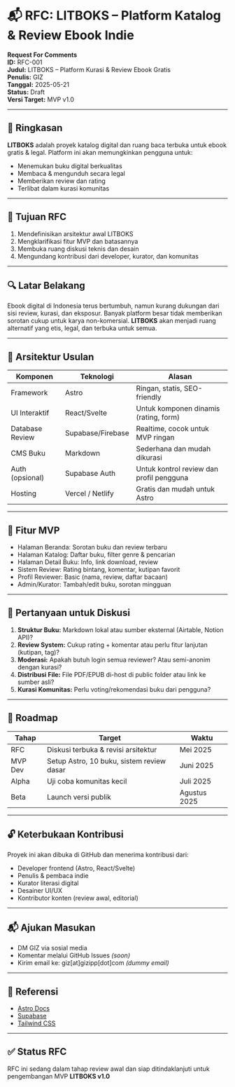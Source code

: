 # 📬 RFC: LITBOKS – Platform Katalog & Review Ebook Indie

**Request For Comments**  
**ID:** RFC-001  
**Judul:** LITBOKS – Platform Kurasi & Review Ebook Gratis  
**Penulis:** GIZ  
**Tanggal:** 2025-05-21  
**Status:** Draft  
**Versi Target:** MVP v1.0

---

## 🧭 Ringkasan

**LITBOKS** adalah proyek katalog digital dan ruang baca terbuka untuk ebook gratis & legal. Platform ini akan memungkinkan pengguna untuk:

- Menemukan buku digital berkualitas  
- Membaca & mengunduh secara legal  
- Memberikan review dan rating  
- Terlibat dalam kurasi komunitas

---

## 🎯 Tujuan RFC

1. Mendefinisikan arsitektur awal LITBOKS
2. Mengklarifikasi fitur MVP dan batasannya
3. Membuka ruang diskusi teknis dan desain
4. Mengundang kontribusi dari developer, kurator, dan komunitas

---

## 🔍 Latar Belakang

Ebook digital di Indonesia terus bertumbuh, namun kurang dukungan dari sisi review, kurasi, dan eksposur. Banyak platform besar tidak memberikan sorotan cukup untuk karya non-komersial. **LITBOKS** akan menjadi ruang alternatif yang etis, legal, dan terbuka untuk semua.

---

## 🧱 Arsitektur Usulan

| Komponen         | Teknologi         | Alasan                                      |
|------------------|-------------------|---------------------------------------------|
| Framework        | Astro             | Ringan, statis, SEO-friendly                |
| UI Interaktif    | React/Svelte      | Untuk komponen dinamis (rating, form)       |
| Database Review  | Supabase/Firebase | Realtime, cocok untuk MVP ringan            |
| CMS Buku         | Markdown          | Sederhana dan mudah dikurasi                |
| Auth (opsional)  | Supabase Auth     | Untuk kontrol review dan profil pengguna    |
| Hosting          | Vercel / Netlify  | Gratis dan mudah untuk Astro                |

---

## 🔧 Fitur MVP

- Halaman Beranda: Sorotan buku dan review terbaru  
- Halaman Katalog: Daftar buku, filter genre & pencarian  
- Halaman Detail Buku: Info, link download, review  
- Sistem Review: Rating bintang, komentar, kutipan favorit  
- Profil Reviewer: Basic (nama, review, daftar bacaan)  
- Admin/Kurator: Tambah/edit buku, sorotan mingguan

---

## 🧪 Pertanyaan untuk Diskusi

1. **Struktur Buku:** Markdown lokal atau sumber eksternal (Airtable, Notion API)?  
2. **Review System:** Cukup rating + komentar atau perlu fitur lanjutan (kutipan, tag)?  
3. **Moderasi:** Apakah butuh login semua reviewer? Atau semi-anonim dengan kurasi?  
4. **Distribusi File:** File PDF/EPUB di-host di public folder atau link ke sumber asli?  
5. **Kurasi Komunitas:** Perlu voting/rekomendasi buku dari pengguna?

---

## 📍 Roadmap

| Tahap    | Target                                    | Waktu        |
|----------|-------------------------------------------|--------------|
| RFC      | Diskusi terbuka & revisi arsitektur       | Mei 2025     |
| MVP Dev  | Setup Astro, 10 buku, sistem review dasar | Juni 2025    |
| Alpha    | Uji coba komunitas kecil                  | Juli 2025    |
| Beta     | Launch versi publik                       | Agustus 2025 |

---

## 🔓 Keterbukaan Kontribusi

Proyek ini akan dibuka di GitHub dan menerima kontribusi dari:

- Developer frontend (Astro, React/Svelte)
- Penulis & pembaca indie
- Kurator literasi digital
- Desainer UI/UX
- Kontributor konten (review awal, editorial)

---

## 📬 Ajukan Masukan

- DM GIZ via sosial media  
- Komentar melalui GitHub Issues *(soon)*  
- Kirim email ke: giz[at]gizipp[dot]com *(dummy email)*

---

## 📎 Referensi

- [Astro Docs](https://docs.astro.build/)
- [Supabase](https://supabase.com/)
- [Tailwind CSS](https://tailwindcss.com/)

---

## ✅ Status RFC

RFC ini sedang dalam tahap review awal dan siap ditindaklanjuti untuk pengembangan MVP **LITBOKS v1.0**
